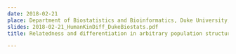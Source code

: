 ```yaml
---
date: 2018-02-21
place: Department of Biostatistics and Bioinformatics, Duke University, Durham, NC
slides: 2018-02-21_HumanKinDiff_DukeBiostats.pdf
title: Relatedness and differentiation in arbitrary population structures

---
```

